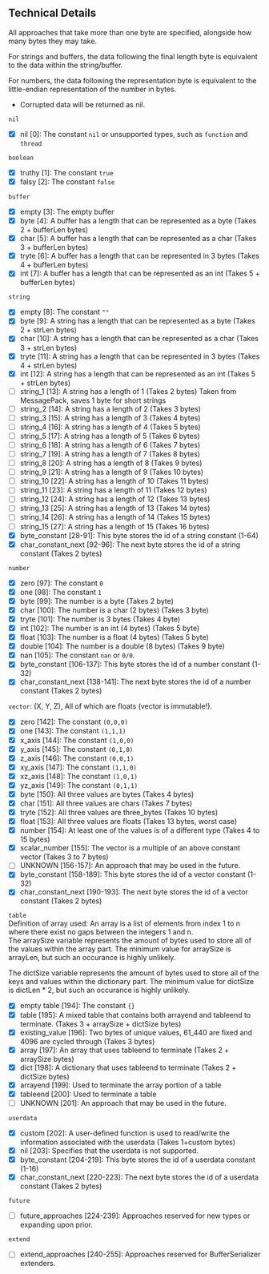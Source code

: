 ## Technical Details

All approaches that take more than one byte are specified, alongside how many bytes they may take.

For strings and buffers, the data following the final length byte is equivalent to the data within the string/buffer.

For numbers, the data following the representation byte is equivalent to the little-endian representation of the number in bytes.

 - Corrupted data will be returned as nil.

`nil`
- [X] nil [0]: The constant `nil` or unsupported types, such as `function` and `thread`

`boolean`
- [X] truthy [1]: The constant `true`
- [X] falsy [2]: The constant `false`

`buffer`
- [X] empty [3]: The empty buffer
- [X] byte [4]: A buffer has a length that can be represented as a byte (Takes 2 + bufferLen bytes)
- [X] char [5]: A buffer has a length that can be represented as a char (Takes 3 + bufferLen bytes)
- [X] tryte [6]: A buffer has a length that can be represented in 3 bytes (Takes 4 + bufferLen bytes)
- [X] int [7]: A buffer has a length that can be represented as an int (Takes 5 + bufferLen bytes)

`string`
- [X] empty [8]: The constant `""`
- [X] byte [9]: A string has a length that can be represented as a byte (Takes 2 + strLen bytes)
- [X] char [10]: A string has a length that can be represented as a char (Takes 3 + strLen bytes)
- [X] tryte [11]: A string has a length that can be represented in 3 bytes (Takes 4 + strLen bytes)
- [X] int [12]: A string has a length that can be represented as an int (Takes 5 + strLen bytes)
- [ ] string_1 [13]: A string has a length of 1 (Takes 2 bytes) Taken from MessagePack, saves 1 byte for short strings
- [ ] string_2 [14]: A string has a length of 2 (Takes 3 bytes)
- [ ] string_3 [15]: A string has a length of 3 (Takes 4 bytes)
- [ ] string_4 [16]: A string has a length of 4 (Takes 5 bytes)
- [ ] string_5 [17]: A string has a length of 5 (Takes 6 bytes)
- [ ] string_6 [18]: A string has a length of 6 (Takes 7 bytes)
- [ ] string_7 [19]: A string has a length of 7 (Takes 8 bytes)
- [ ] string_8 [20]: A string has a length of 8 (Takes 9 bytes)
- [ ] string_9 [21]: A string has a length of 9 (Takes 10 bytes)
- [ ] string_10 [22]: A string has a length of 10 (Takes 11 bytes)
- [ ] string_11 [23]: A string has a length of 11 (Takes 12 bytes)
- [ ] string_12 [24]: A string has a length of 12 (Takes 13 bytes)
- [ ] string_13 [25]: A string has a length of 13 (Takes 14 bytes)
- [ ] string_14 [26]: A string has a length of 14 (Takes 15 bytes)
- [ ] string_15 [27]: A string has a length of 15 (Takes 16 bytes)
- [X] byte_constant [28-91]: This byte stores the id of a string constant (1-64)
- [X] char_constant_next [92-96]: The next byte stores the id of a string constant (Takes 2 bytes)

`number`
- [X] zero [97]: The constant `0`
- [X] one [98]: The constant `1`
- [X] byte [99]: The number is a byte (Takes 2 byte)
- [X] char [100]: The number is a char (2 bytes) (Takes 3 byte)
- [X] tryte [101]: The number is 3 bytes (Takes 4 byte)
- [X] int [102]: The number is an int (4 bytes) (Takes 5 byte)
- [X] float [103]: The number is a float (4 bytes) (Takes 5 byte)
- [X] double [104]: The number is a double (8 bytes) (Takes 9 byte)
- [X] nan [105]: The constant `nan` or `0/0`.
- [X] byte_constant [106-137]: This byte stores the id of a number constant (1-32)
- [X] char_constant_next [138-141]: The next byte stores the id of a number constant (Takes 2 bytes)

`vector`: (X, Y, Z), All of which are floats (vector is immutable!).
- [X] zero [142]: The constant `(0,0,0)`
- [X] one [143]: The constant `(1,1,1)`
- [X] x_axis [144]: The constant `(1,0,0)`
- [X] y_axis [145]: The constant `(0,1,0)`
- [X] z_axis [146]: The constant `(0,0,1)`
- [X] xy_axis [147]: The constant `(1,1,0)`
- [X] xz_axis [148]: The constant `(1,0,1)`
- [X] yz_axis [149]: The constant `(0,1,1)`
- [X] byte [150]: All three values are bytes (Takes 4 bytes)
- [X] char [151]: All three values are chars (Takes 7 bytes)
- [X] tryte [152]: All three values are three_bytes (Takes 10 bytes)
- [X] float [153]: All three values are floats (Takes 13 bytes, worst case) 
- [X] number [154]: At least one of the values is of a different type (Takes 4 to 15 bytes) 
- [X] scalar_number [155]: The vector is a multiple of an above constant vector (Takes 3 to 7 bytes)
- [ ] UNKNOWN [156-157]: An approach that may be used in the future.
- [X] byte_constant [158-189]: This byte stores the id of a vector constant (1-32)
- [X] char_constant_next [190-193]: The next byte stores the id of a vector constant (Takes 2 bytes)

`table`  
Definition of array used: An array is a list of elements from index 1 to n where there exist no gaps between the integers 1 and n.  
The arraySize variable represents the amount of bytes used to store all of the values within the array part.  The minimum value for arraySize is arrayLen, but such an occurance is highly unlikely.  

The dictSize variable represents the amount of bytes used to store all of the keys and values within the dictionary part.  The minimum value for dictSize is dictLen * 2, but such an occurance is highly unlikely.

- [X] empty table [194]: The constant ```{}```
- [X] table [195]: A mixed table that contains both arrayend and tableend to terminate. (Takes 3 + arraySize + dictSize bytes)
- [X] existing_value [196]: Two bytes of unique values, 61_440 are fixed and 4096 are cycled through (Takes 3 bytes)
- [X] array [197]: An array that uses tableend to terminate (Takes 2 + arraySize bytes)
- [X] dict [198]: A dictionary that uses tableend to terminate (Takes 2 + dictSize bytes) 
- [X] arrayend [199]: Used to terminate the array portion of a table
- [X] tableend [200]: Used to terminate a table
- [ ] UNKNOWN [201]: An approach that may be used in the future.

`userdata`
- [X] custom [202]: A user-defined function is used to read/write the information associated with the userdata (Takes 1+custom bytes)
- [X] nil [203]: Specifies that the userdata is not supported.
- [X] byte_constant [204-219]: This byte stores the id of a userdata constant (1-16)
- [X] char_constant_next [220-223]: The next byte stores the id of a userdata constant (Takes 2 bytes)

`future`
- [ ] future_approaches [224-239]: Approaches reserved for new types or expanding upon prior.

`extend`
- [ ] extend_approaches [240-255]: Approaches reserved for BufferSerializer extenders.

